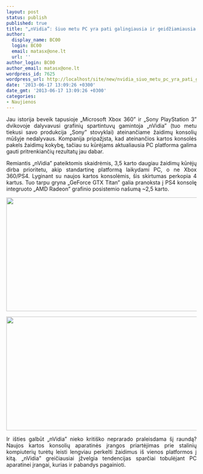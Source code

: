 ```yaml
---
layout: post
status: publish
published: true
title: "„nVidia”: šiuo metu PC yra pati galingiausia ir geidžiamiausia platforma žaidimams"
author:
  display_name: BC00
  login: BC00
  email: matasx@one.lt
  url: ''
author_login: BC00
author_email: matasx@one.lt
wordpress_id: 7625
wordpress_url: http://localhost/site/new/nvidia_siuo_metu_pc_yra_pati_galingiausia_ir_geidziamiausia_platforma_zaidimams/
date: '2013-06-17 13:09:26 +0300'
date_gmt: '2013-06-17 13:09:26 +0300'
categories:
- Naujienos
---
```

<p style="text-align: justify;">
	Jau istorija beveik tapusioje &bdquo;Microsoft Xbox 360&rdquo; ir &bdquo;Sony PlayStation 3&rdquo; dvikovoje dalyvavusi grafinių spartintuvų gamintoja &bdquo;nVidia&rdquo; (tuo metu tiekusi savo produkcija &bdquo;Sony&rdquo; stovyklai) ateinančiame žaidimų konsolių mū&scaron;yje nedalyvaus. Kompanija pripažįsta, kad ateinančios kartos konsolės pakels žaidimų kokybę, tačiau su kūrėjams aktualiausia PC platforma galima gauti pritrenkiančių rezultatų jau dabar.</p>
<p style="text-align: justify;">
	Remiantis &bdquo;nVidia&rdquo; pateiktomis skaidrėmis, 3,5 karto daugiau žaidimų kūrėjų dirba prioritetu, akip standartinę platformą laikydami PC, o ne Xbox 360/PS4. Lyginant su naujos kartos konsolėmis, &scaron;is skirtumas perkopia 4 kartus. Tuo tarpu gryna &bdquo;GeForce GTX Titan&rdquo; galia pranoksta į PS4 konsolę integruoto &bdquo;AMD Radeon&rdquo; grafinio posistemio na&scaron;umą ~2,5 karto.</p>
<p style="text-align: justify;">
	<img alt="" src="http://technews.lt/userfiles/nv_01.png" style="width: 520px; height: 301px;" /></p>
<p style="text-align: justify;">
	<img alt="" src="http://technews.lt/userfiles/nv_02.png" style="width: 520px; height: 301px;" /></p>
<p style="text-align: justify;">
	Ir i&scaron;ties galbūt &bdquo;nVidia&rdquo; nieko kriti&scaron;ko neprarado praleisdama &scaron;į raundą? Naujos kartos konsolių aparatinės įrangos priartėjimas prie stalinių kompiuterių turėtų leisti lengviau perkelti žaidimus i&scaron; vienos platformos į kitą. &bdquo;nVidia&rdquo; greičiausiai įžvelgia tendencijas sparčiai tobulėjant PC aparatinei įrangai, kurias ir pabandys pagainioti.</p>
